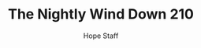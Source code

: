 ---
image: /assets/img/nwd/210_nwd_1corinthians_13_13_tlb.png
title: The Nightly Wind Down 210
number: 210
categories:
  - The Nightly Wind Down
author: Hope Staff
notes: The Nightly Wind Down 210
embed: >-
  EMBED_GOES_HERE
transcript: >-
  SOME LINES OF TEXT START HERE
---
